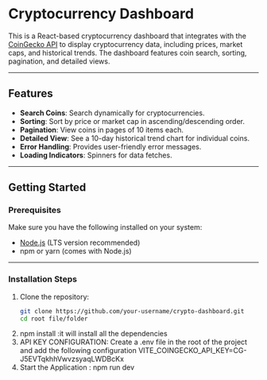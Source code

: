 # Cryptocurrency Dashboard

This is a React-based cryptocurrency dashboard that integrates with the [CoinGecko API](https://www.coingecko.com/en/api) to display cryptocurrency data, including prices, market caps, and historical trends. The dashboard features coin search, sorting, pagination, and detailed views.

---

## Features

- **Search Coins**: Search dynamically for cryptocurrencies.
- **Sorting**: Sort by price or market cap in ascending/descending order.
- **Pagination**: View coins in pages of 10 items each.
- **Detailed View**: See a 10-day historical trend chart for individual coins.
- **Error Handling**: Provides user-friendly error messages.
- **Loading Indicators**: Spinners for data fetches.

---

## Getting Started

### Prerequisites
Make sure you have the following installed on your system:
- [Node.js](https://nodejs.org/en/download/) (LTS version recommended)
- npm or yarn (comes with Node.js)

---

### Installation Steps

1. Clone the repository:
   ```bash
   git clone https://github.com/your-username/crypto-dashboard.git
   cd root file/folder
2. npm install :it will install all the dependencies
3. API KEY CONFIGURATION:
     Create a .env file in the root of the project and add the following configuration
     VITE_COINGECKO_API_KEY=CG-J5EVTqkhhVwvzsyaqLWDBcKx
4. Start the Application : npm run dev 

          
